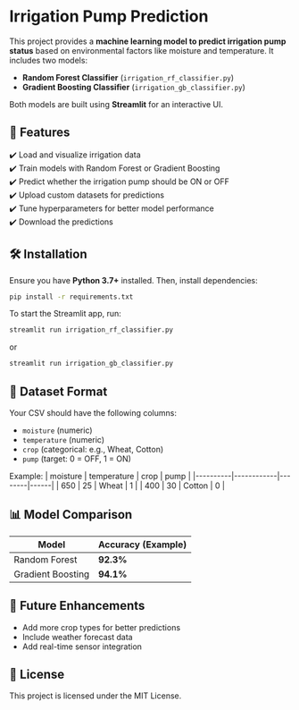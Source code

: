 # Irrigation Pump Prediction

This project provides a **machine learning model to predict irrigation pump status** based on environmental factors like moisture and temperature. It includes two models:
- **Random Forest Classifier** (`irrigation_rf_classifier.py`)
- **Gradient Boosting Classifier** (`irrigation_gb_classifier.py`)

Both models are built using **Streamlit** for an interactive UI.

## 📌 Features
✔️ Load and visualize irrigation data  
✔️ Train models with Random Forest or Gradient Boosting  
✔️ Predict whether the irrigation pump should be ON or OFF  
✔️ Upload custom datasets for predictions  
✔️ Tune hyperparameters for better model performance  
✔️ Download the predictions  

## 🛠 Installation
Ensure you have **Python 3.7+** installed. Then, install dependencies:

```bash
pip install -r requirements.txt
```

To start the Streamlit app, run:

```bash
streamlit run irrigation_rf_classifier.py
```
or  
```bash
streamlit run irrigation_gb_classifier.py
```

## 📂 Dataset Format
Your CSV should have the following columns:
- `moisture` (numeric)
- `temperature` (numeric)
- `crop` (categorical: e.g., Wheat, Cotton)
- `pump` (target: 0 = OFF, 1 = ON)

Example:
| moisture | temperature | crop   | pump |
|----------|------------|--------|------|
| 650      | 25         | Wheat  | 1    |
| 400      | 30         | Cotton | 0    |

## 📊 Model Comparison
| Model                 | Accuracy (Example) |
|----------------------|-----------------|
| Random Forest       | **92.3%**       |
| Gradient Boosting   | **94.1%**       |

## 🚀 Future Enhancements
- Add more crop types for better predictions
- Include weather forecast data
- Add real-time sensor integration

## 📜 License
This project is licensed under the MIT License.
